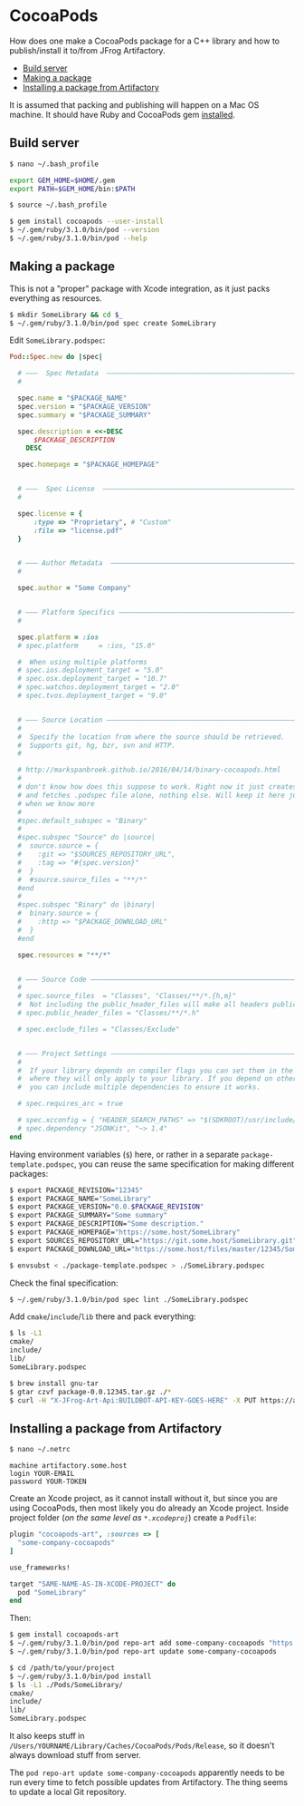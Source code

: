 # CocoaPods

How does one make a CocoaPods package for a C++ library and how to publish/install it to/from JFrog Artifactory.

<!-- MarkdownTOC -->

- [Build server](#build-server)
- [Making a package](#making-a-package)
- [Installing a package from Artifactory](#installing-a-package-from-artifactory)

<!-- /MarkdownTOC -->

It is assumed that packing and publishing will happen on a Mac OS machine. It should have Ruby and CocoaPods gem [installed](https://guides.cocoapods.org/using/getting-started.html#sudo-less-installation).

## Build server

``` sh
$ nano ~/.bash_profile
```
``` sh
export GEM_HOME=$HOME/.gem
export PATH=$GEM_HOME/bin:$PATH
```
``` sh
$ source ~/.bash_profile
```

``` sh
$ gem install cocoapods --user-install
$ ~/.gem/ruby/3.1.0/bin/pod --version
$ ~/.gem/ruby/3.1.0/bin/pod --help
```

## Making a package

This is not a "proper" package with Xcode integration, as it just packs everything as resources.

``` sh
$ mkdir SomeLibrary && cd $_
$ ~/.gem/ruby/3.1.0/bin/pod spec create SomeLibrary
```

Edit `SomeLibrary.podspec`:

``` ruby
Pod::Spec.new do |spec|

  # ―――  Spec Metadata  ―――――――――――――――――――――――――――――――――――――――――――――――――――――――――― #
  #

  spec.name = "$PACKAGE_NAME"
  spec.version = "$PACKAGE_VERSION"
  spec.summary = "$PACKAGE_SUMMARY"

  spec.description = <<-DESC
      $PACKAGE_DESCRIPTION
    DESC

  spec.homepage = "$PACKAGE_HOMEPAGE"


  # ―――  Spec License  ――――――――――――――――――――――――――――――――――――――――――――――――――――――――――― #
  #

  spec.license = {
      :type => "Proprietary", # "Custom"
      :file => "license.pdf"
  }


  # ――― Author Metadata  ――――――――――――――――――――――――――――――――――――――――――――――――――――――――― #
  #

  spec.author = "Some Company"


  # ――― Platform Specifics ――――――――――――――――――――――――――――――――――――――――――――――――――――――― #
  #

  spec.platform = :ios
  # spec.platform     = :ios, "15.0"

  #  When using multiple platforms
  # spec.ios.deployment_target = "5.0"
  # spec.osx.deployment_target = "10.7"
  # spec.watchos.deployment_target = "2.0"
  # spec.tvos.deployment_target = "9.0"


  # ――― Source Location ―――――――――――――――――――――――――――――――――――――――――――――――――――――――――― #
  #
  #  Specify the location from where the source should be retrieved.
  #  Supports git, hg, bzr, svn and HTTP.
  #

  # http://markspanbroek.github.io/2016/04/14/binary-cocoapods.html
  #
  # don't know how does this suppose to work. Right now it just creates empty folders on `pod install`
  # and fetches .podspec file alone, nothing else. Will keep it here just in case for future,
  # when we know more
  #
  #spec.default_subspec = "Binary"
  #
  #spec.subspec "Source" do |source|
  #  source.source = {
  #    :git => "$SOURCES_REPOSITORY_URL",
  #    :tag => "#{spec.version}"
  #  }
  #  #source.source_files = "**/*"
  #end
  #
  #spec.subspec "Binary" do |binary|
  #  binary.source = {
  #    :http => "$PACKAGE_DOWNLOAD_URL"
  #  }
  #end

  spec.resources = "**/*"


  # ――― Source Code ―――――――――――――――――――――――――――――――――――――――――――――――――――――――――――――― #
  #
  # spec.source_files  = "Classes", "Classes/**/*.{h,m}"
  #  Not including the public_header_files will make all headers public.
  # spec.public_header_files = "Classes/**/*.h"

  # spec.exclude_files = "Classes/Exclude"


  # ――― Project Settings ――――――――――――――――――――――――――――――――――――――――――――――――――――――――― #
  #
  #  If your library depends on compiler flags you can set them in the xcconfig hash
  #  where they will only apply to your library. If you depend on other Podspecs
  #  you can include multiple dependencies to ensure it works.

  # spec.requires_arc = true

  # spec.xcconfig = { "HEADER_SEARCH_PATHS" => "$(SDKROOT)/usr/include/libxml2" }
  # spec.dependency "JSONKit", "~> 1.4"
end
```

Having environment variables (`$`) here, or rather in a separate `package-template.podspec`, you can reuse the same specification for making different packages:

``` sh
$ export PACKAGE_REVISION="12345"
$ export PACKAGE_NAME="SomeLibrary"
$ export PACKAGE_VERSION="0.0.$PACKAGE_REVISION"
$ export PACKAGE_SUMMARY="Some summary"
$ export PACKAGE_DESCRIPTION="Some description."
$ export PACKAGE_HOMEPAGE="https://some.host/SomeLibrary"
$ export SOURCES_REPOSITORY_URL="https://git.some.host/SomeLibrary.git"
$ export PACKAGE_DOWNLOAD_URL="https://some.host/files/master/12345/SomeLibrary.zip"

$ envsubst < ./package-template.podspec > ./SomeLibrary.podspec
```

Check the final specification:

``` sh
$ ~/.gem/ruby/3.1.0/bin/pod spec lint ./SomeLibrary.podspec
```

Add `cmake`/`include`/`lib` there and pack everything:

``` sh
$ ls -L1
cmake/
include/
lib/
SomeLibrary.podspec

$ brew install gnu-tar
$ gtar czvf package-0.0.12345.tar.gz ./*
$ curl -H "X-JFrog-Art-Api:BUILDBOT-API-KEY-GOES-HERE" -X PUT https://artifactory.some.host/artifactory/some-company-cocoapods/SomeLibrary/ -T ./package-0.0.12345.tar.gz --fail --silent --show-error
```

## Installing a package from Artifactory

``` sh
$ nano ~/.netrc
```
```
machine artifactory.some.host
login YOUR-EMAIL
password YOUR-TOKEN
```

Create an Xcode project, as it cannot install without it, but since you are using CocoaPods, then most likely you do already an Xcode project. Inside project folder (*on the same level as `*.xcodeproj`*) create a `Podfile`:

``` ruby
plugin "cocoapods-art", :sources => [
  "some-company-cocoapods"
]

use_frameworks!

target "SAME-NAME-AS-IN-XCODE-PROJECT" do
  pod "SomeLibrary"
end
```

Then:

``` sh
$ gem install cocoapods-art
$ ~/.gem/ruby/3.1.0/bin/pod repo-art add some-company-cocoapods "https://artifactory.some.host/artifactory/api/pods/some-company-cocoapods"
$ ~/.gem/ruby/3.1.0/bin/pod repo-art update some-company-cocoapods

$ cd /path/to/your/project
$ ~/.gem/ruby/3.1.0/bin/pod install
$ ls -L1 ./Pods/SomeLibrary/
cmake/
include/
lib/
SomeLibrary.podspec
```

It also keeps stuff in `/Users/YOURNAME/Library/Caches/CocoaPods/Pods/Release`, so it doesn't always download stuff from server.

The `pod repo-art update some-company-cocoapods` apparently needs to be run every time to fetch possible updates from Artifactory. The thing seems to update a local Git repository.

